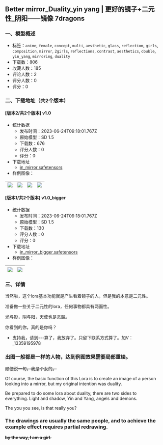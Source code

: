 ## Better mirror_Duality_yin yang | 更好的镜子+二元性_阴阳——镜像 7dragons
### 一、模型概述

- 标签：`anime`, `female`, `concept`, `multi`, `aesthetic`, `glass`, `reflection`, `girls`, `composition`, `mirror`, `2girls`, `reflections`, `contrast`, `aesthetics`, `double`, `yin_yang`, `mirroring`, `duality`
- 下载数：806
- 收藏人数：185
- 评论人数：2
- 评分人数：0
- 评分：0

### 二、下载地址（共2个版本）

#### [版本2/共2个版本] v1.0

- 统计数据
  - 发布时间：2023-06-24T09:18:01.767Z
  - 原始模型：SD 1.5
  - 下载数：676
  - 评分人数：0
  - 评分：0
- 下载地址
  - [in_mirror.safetensors](https://civitai.com/api/download/models/102606)
- 样例图像：

| <img src="https://image.civitai.com/xG1nkqKTMzGDvpLrqFT7WA/b553f071-bc79-4442-bcde-55721ed07807/width=450/1264422.jpeg" /> | <img src="https://image.civitai.com/xG1nkqKTMzGDvpLrqFT7WA/1403e9ca-d8c8-4845-9794-c05d59353a07/width=450/1264442.jpeg" /> | <img src="https://image.civitai.com/xG1nkqKTMzGDvpLrqFT7WA/89ee9d44-6c28-47fa-8666-1178d59a2907/width=450/1264428.jpeg" /> | <img src="https://image.civitai.com/xG1nkqKTMzGDvpLrqFT7WA/98eec0c7-2d04-439b-8f1b-2c1860a9494c/width=450/1264433.jpeg" /> |
| ---- | ---- | ---- | ---- |

#### [版本1/共2个版本] v1.0_bigger

- 统计数据
  - 发布时间：2023-06-24T09:18:01.767Z
  - 原始模型：SD 1.5
  - 下载数：130
  - 评分人数：0
  - 评分：0
- 下载地址
  - [in_mirror_bigger.safetensors](https://civitai.com/api/download/models/102811)
- 样例图像：

| <img src="https://image.civitai.com/xG1nkqKTMzGDvpLrqFT7WA/576b4e46-dd89-410c-b68e-090aecafc3e0/width=450/1268873.jpeg" /> | <img src="https://image.civitai.com/xG1nkqKTMzGDvpLrqFT7WA/c933b50a-a545-46cd-bc25-3a324d17d8a9/width=450/1268871.jpeg" /> |
| ---- | ---- |


### 三、详情
<p>当然啦，这个lora基本功能就是产生看着镜子的人，但是我的本意是二元性。</p><p></p><p>准备做一些关于二元性的lora，任何事物都具有两面性。</p><p></p><p>光与影，阴与阳，天使也是恶魔。</p><p></p><p>你看到的你，真的是你吗？</p><ul><li><p>支持我，请到---算了，我放弃了。只留下联系方式算了。加V：_13359195978</p></li></ul><p></p><h3 id="heading-71"><strong>出图一般都是一样的人物，达到例图效果需要局部重绘。</strong></h3><p><s>顺便说一句，我是个女的。</s></p><p></p><p>Of course, the basic function of this Lora is to create an image of a person looking into a mirror, but my original intention was duality.</p><p></p><p>Be prepared to do some lora about duality, there are two sides to everything. Light and shadow, Yin and Yang, angels and demons.</p><p>The you you see, is that really you?</p><p></p><h3 id="heading-72"><strong>The drawings are usually the same people, and to achieve the example effect requires partial redrawing.</strong></h3><p><strong><s>by the way, I am a girl.</s></strong></p>